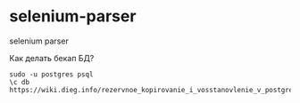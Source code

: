 # selenium-parser
selenium parser

Как делать бекап БД?

    sudo -u postgres psql
    \c db
    https://wiki.dieg.info/rezervnoe_kopirovanie_i_vosstanovlenie_v_postgresql